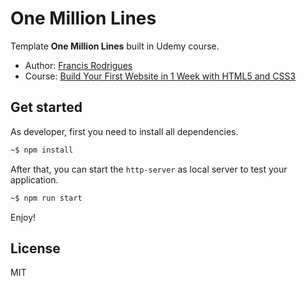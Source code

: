 # One Million Lines #

Template **One Million Lines** built in Udemy course.

* Author: [Francis Rodrigues][1]
* Course: [Build Your First Website in 1 Week with HTML5 and CSS3][2]

## Get started ##

As developer, first you need to install all dependencies.

```bash
~$ npm install
```

After that, you can start the `http-server` as local server to test your application.

```bash
~$ npm run start
```

Enjoy!

## License ##

MIT

  [1]: https://github.com/francisrod01
  [2]: https://www.udemy.com/build-your-first-website-in-1-week/

